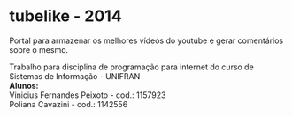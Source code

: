 tubelike - 2014
========

Portal para armazenar os melhores vídeos do youtube e gerar comentários sobre o mesmo.

Trabalho para disciplina de programação para internet do curso de Sistemas de Informação - UNIFRAN 
<br><strong>Alunos: </strong><br>
	Vinicius Fernandes Peixoto - cod.: 1157923 <br>
	Poliana Cavazini		   - cod.: 1142556 <br>
